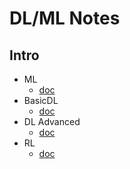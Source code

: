# DL/ML Notes

## Intro 
- ML
  - [doc](https://github.com/Uroboros0313/MLNotes/tree/master/ML)
- BasicDL
    - [doc](https://github.com/Uroboros0313/MLNotes/tree/master/DL)
- DL Advanced
  - [doc](https://github.com/Uroboros0313/MLNotes/tree/master/DL_advanced)
- RL
  - [doc](https://github.com/Uroboros0313/MLNotes/tree/master/DL_advanced/DRL)